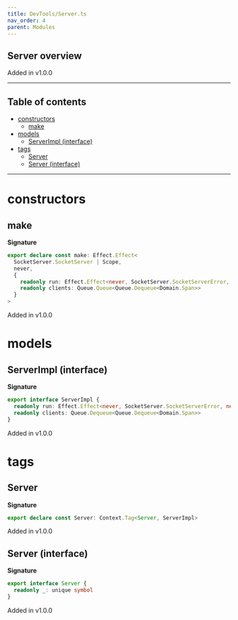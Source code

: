 ```yaml
---
title: DevTools/Server.ts
nav_order: 4
parent: Modules
---
```


## Server overview

Added in v1.0.0

---

<h2 class="text-delta">Table of contents</h2>

- [constructors](#constructors)
  - [make](#make)
- [models](#models)
  - [ServerImpl (interface)](#serverimpl-interface)
- [tags](#tags)
  - [Server](#server)
  - [Server (interface)](#server-interface)

---

# constructors

## make

**Signature**

```ts
export declare const make: Effect.Effect<
  SocketServer.SocketServer | Scope,
  never,
  {
    readonly run: Effect.Effect<never, SocketServer.SocketServerError, never>
    readonly clients: Queue.Queue<Queue.Dequeue<Domain.Span>>
  }
>
```

Added in v1.0.0

# models

## ServerImpl (interface)

**Signature**

```ts
export interface ServerImpl {
  readonly run: Effect.Effect<never, SocketServer.SocketServerError, never>
  readonly clients: Queue.Dequeue<Queue.Dequeue<Domain.Span>>
}
```

Added in v1.0.0

# tags

## Server

**Signature**

```ts
export declare const Server: Context.Tag<Server, ServerImpl>
```

Added in v1.0.0

## Server (interface)

**Signature**

```ts
export interface Server {
  readonly _: unique symbol
}
```

Added in v1.0.0

